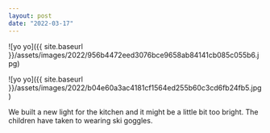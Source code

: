 ```yaml
---
layout: post
date: "2022-03-17"
---
```


![yo yo]({{ site.baseurl }}/assets/images/2022/956b4472eed3076bce9658ab84141cb085c055b6.jpg)

![yo yo]({{ site.baseurl }}/assets/images/2022/b04e60a3ac4181cf1564ed255b60c3cd6fb24fb5.jpg)

We built a new light for the kitchen and it might be a little bit too bright. The children have taken to wearing ski goggles.

